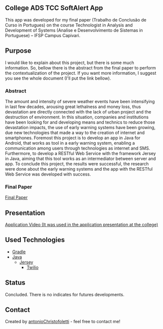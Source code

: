 ## College ADS TCC SoftAlert App

This app was developed for my final paper (Trabalho de Conclusão de Curso in Portugues) on the course Technologist in Analysis and Development of Systems (Analise e Desenvolvimento de Sistemas in Portuguese) – IFSP Campus Capivari.

## Purpose

I would like to explain about this project, but there is some much information. So, bellow there is the abstract from the final paper to perform the contextualization of the project. If you want more information, I suggest you see the whole document (I'll put the link bellow).

### Abstract

The amount and intensity of severe weather events have been intensifying in last few decades, arousing great lethalness and money loss, thus devastation are directly connected with the lack of urban project and the destruction of environment. In this situation, companies and institutions have been looking for and developing means and technics to reduce those devastation impacts, the use of early warning systems have been growing, due new technologies that made a way to the creation of internet and smartphones. Foremost this project is to develop an app in Java for Android, that works as tool in a early warning system, enabling a communication among users through technologies as internet and SMS. Furthermore, to develop a RESTful Web Service with the framework Jersey in Java, aiming that this tool works as an intermediator between server and app. To conclude this project, the results were successful, the research were done about the early warning systems and the app with the RESTful Web Service was developed with success.

### Final Paper

[Final Paper](https://drive.google.com/open?id=1cGi5EM3OlHdp94PbVmiPZ7M6Q-garJWP)

## Presentation

[Application Video (It was used in the application presentation at the college)](https://www.youtube.com/watch?v=8cePqnfDMcY)

## Used Technologies

- [Gradle](https://gradle.org/)
- [Java](https://www.java.com/pt-BR/)
  - [Jersey](https://eclipse-ee4j.github.io/jersey/)
    - [Twilio](https://www.twilio.com/)

## Status

Concluded. There is no indicates for futures developments.

## Contact

Created by [antonioChristofoletti](https://github.com/antonioChristofoletti) - feel free to contact me!
